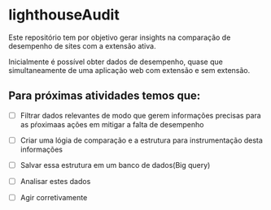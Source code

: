 # lighthouseAudit
Este repositório tem por objetivo gerar insights na comparação de desempenho de sites com a extensão ativa.

Inicialmente é possível obter dados de desempenho, quase que simultaneamente de uma aplicação web com extensão e sem  extensão.

## Para próximas atividades temos que:

- [ ] Filtrar dados relevantes de modo que gerem informações precisas para as pŕoximaas ações em mitigar a falta de desempenho
- [ ] Criar uma lógia de comparação e a estrutura para instrumentação desta informações
- [ ] Salvar essa estrutura em um banco de dados(Big query)
- [ ] Analisar estes dados
- [ ] Agir corretivamente




